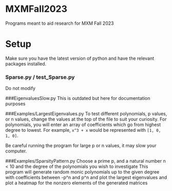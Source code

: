 # MXMFall2023
Programs meant to aid research for MXM Fall 2023

# Setup
Make sure you have the latest version of python and have the relevant packages installed.

### Sparse.py / test_Sparse.py
Do not modify

###EigenvaluesSlow.py 
This is outdated but here for documentation purposes

###Examples/LargestEigenvalues.py
To test different polynomials, p values, or n values, change the values at the top of the file to suit your curiosity.
For polynomials, you will enter an array of coefficients which go from highest degree to lowest. 
For example, `x^3 + x` would be represented with `[1, 0, 1, 0]`.

Be careful running the program for large p or n values, it may slow your computer.

###Examples/SparsityPattern.py
Choose a prime p, and a natural number n < 10 and the degree of the polynomials you wish to investigate
This program will generate random monic polynomials up to the given degree with coefficients between -p^n and p^n
and plot the largest eigenvalues and plot a heatmap for the nonzero elements of the generated matrices

 
